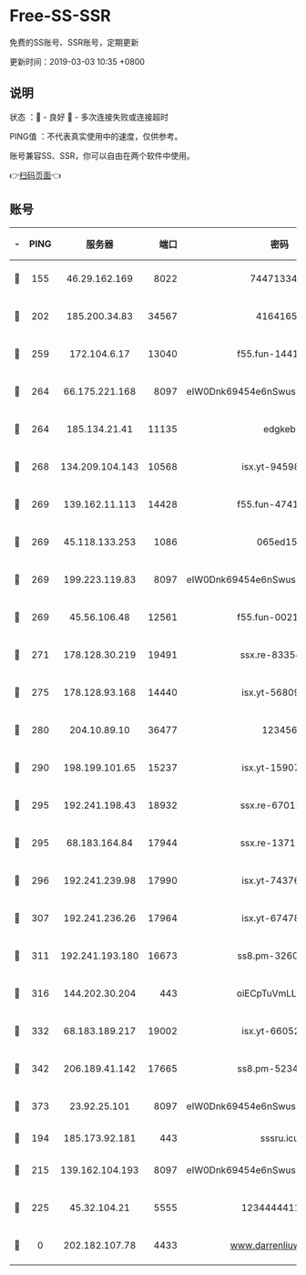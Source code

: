 # Free-SS-SSR

免费的SS账号、SSR账号，定期更新

更新时间：2019-03-03 10:35 +0800

## 说明

状态     ：🙂 - 良好 🙁 - 多次连接失败或连接超时

PING值   ：不代表真实使用中的速度，仅供参考。

账号兼容SS、SSR，你可以自由在两个软件中使用。

👉[扫码页面](https://liesauer.github.io/free-ss-ssr.github.io/)👈

## 账号

|-|PING|服务器|端口|密码|加密方式|区域|
|:----:|:----:|:-----:|-----:|:----:|:----:|:----:|
|🙂|155|46.29.162.169|8022|7447133485|aes-256-cfb|RU|
|🙂|202|185.200.34.83|34567|41641651|aes-256-cfb|US|
|🙂|259|172.104.6.17|13040|f55.fun-14418774|aes-256-cfb|US|
|🙂|264|66.175.221.168|8097|eIW0Dnk69454e6nSwuspv9DmS201tQ0D|aes-256-cfb|US|
|🙂|264|185.134.21.41|11135|edgkeb|aes-256-cfb|GB|
|🙂|268|134.209.104.143|10568|isx.yt-94598506|aes-256-cfb|SG|
|🙂|269|139.162.11.113|14428|f55.fun-47410075|aes-256-cfb|SG|
|🙂|269|45.118.133.253|1086|065ed15a|aes-256-cfb|SG|
|🙂|269|199.223.119.83|8097|eIW0Dnk69454e6nSwuspv9DmS201tQ0D|aes-256-cfb|US|
|🙂|269|45.56.106.48|12561|f55.fun-00211476|aes-256-cfb|US|
|🙂|271|178.128.30.219|19491|ssx.re-83354256|aes-256-cfb|SG|
|🙂|275|178.128.93.168|14440|isx.yt-56809452|aes-256-cfb|SG|
|🙂|280|204.10.89.10|36477|123456|aes-256-cfb|US|
|🙂|290|198.199.101.65|15237|isx.yt-15907759|aes-256-cfb|US|
|🙂|295|192.241.198.43|18932|ssx.re-67012369|aes-256-cfb|US|
|🙂|295|68.183.164.84|17944|ssx.re-13711103|aes-256-cfb|US|
|🙂|296|192.241.239.98|17990|isx.yt-74376721|aes-256-cfb|US|
|🙂|307|192.241.236.26|17964|isx.yt-67478866|aes-256-cfb|US|
|🙂|311|192.241.193.180|16673|ss8.pm-32602550|aes-256-cfb|US|
|🙂|316|144.202.30.204|443|oiECpTuVmLLxk4Ts|aes-256-cfb|US|
|🙂|332|68.183.189.217|19002|isx.yt-66052307|aes-256-cfb|SG|
|🙂|342|206.189.41.142|17665|ss8.pm-52341360|aes-256-cfb|SG|
|🙂|373|23.92.25.101|8097|eIW0Dnk69454e6nSwuspv9DmS201tQ0D|aes-256-cfb|US|
|🙂|194|185.173.92.181|443|sssru.icu|rc4-md5|RU|
|🙂|215|139.162.104.193|8097|eIW0Dnk69454e6nSwuspv9DmS201tQ0D|aes-256-cfb|JP|
|🙂|225|45.32.104.21|5555|1234444411111|aes-256-cfb|SG|
|🙁|0|202.182.107.78|4433|www.darrenliuwei.com|aes-256-cfb|JP|
